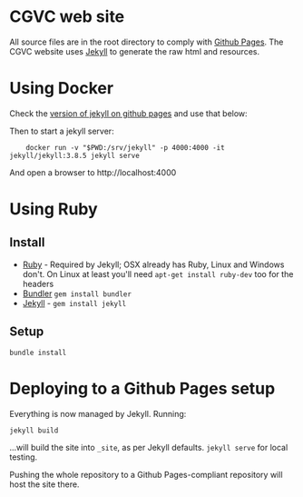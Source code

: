 CGVC web site
===============

All source files are in the root directory to comply with [Github Pages](https://pages.github.com). The CGVC website uses [Jekyll](http://jekyllrb.com) to generate the raw html and resources.

# Using Docker

Check the [version of jekyll on github pages](https://pages.github.com/versions/) and use that below:

Then to start a jekyll server:
	
		docker run -v "$PWD:/srv/jekyll" -p 4000:4000 -it jekyll/jekyll:3.8.5 jekyll serve
	
And open a browser to http://localhost:4000

# Using Ruby

## Install

- [Ruby](https://www.ruby-lang.org/en/) - Required by Jekyll; OSX already has Ruby, Linux and Windows don't. On Linux at least you'll need `apt-get install ruby-dev` too for the headers
- [Bundler](http://bundler.io/#getting-started) `gem install bundler`
- [Jekyll](http://jekyllrb.com) - `gem install jekyll`

## Setup

	bundle install

# Deploying to a Github Pages setup

Everything is now managed by Jekyll. Running: 

	jekyll build

...will build the site into `_site`, as per Jekyll defaults. `jekyll serve` for local testing. 

Pushing the whole repository to a Github Pages-compliant repository will host the site there. 

